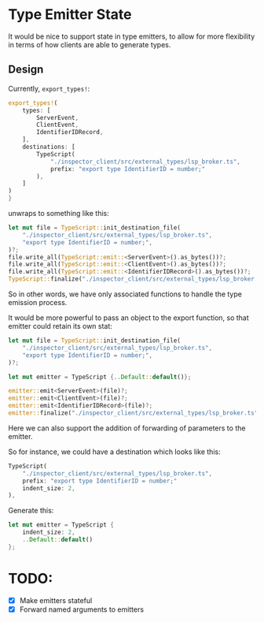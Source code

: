 # Type Emitter State

It would be nice to support state in type emitters, to allow for more flexibility in terms of how clients are able to generate types.

## Design

Currently, `export_types!`:

```rust
export_types!(
    types: [
        ServerEvent,
        ClientEvent,
        IdentifierIDRecord,
    ],
    destinations: [
        TypeScript(
            "./inspector_client/src/external_types/lsp_broker.ts",
            prefix: "export type IdentifierID = number;"
        ),
    ]
)
}
```

unwraps to something like this:

```rust
let mut file = TypeScript::init_destination_file(
    "./inspector_client/src/external_types/lsp_broker.ts",
    "export type IdentifierID = number;",
)?;
file.write_all(TypeScript::emit::<ServerEvent>().as_bytes())?;
file.write_all(TypeScript::emit::<ClientEvent>().as_bytes())?;
file.write_all(TypeScript::emit::<IdentifierIDRecord>().as_bytes())?;
TypeScript::finalize("./inspector_client/src/external_types/lsp_broker.ts")?;
```

So in other words, we have only associated functions to handle the type emission process.

It would be more powerful to pass an object to the export function, so that emitter could retain its own stat:

```rust
let mut file = TypeScript::init_destination_file(
    "./inspector_client/src/external_types/lsp_broker.ts",
    "export type IdentifierID = number;",
)?;

let mut emitter = TypeScript {..Default::default()};

emitter::emit<ServerEvent>(file)?;
emitter::emit<ClientEvent>(file)?;
emitter::emit<IdentifierIDRecord>(file)?;
emitter::finalize("./inspector_client/src/external_types/lsp_broker.ts")?;
```

Here we can also support the addition of forwarding of parameters to the emitter.

So for instance, we could have a destination which looks like this:

```rust
TypeScript(
    "./inspector_client/src/external_types/lsp_broker.ts",
    prefix: "export type IdentifierID = number;"
    indent_size: 2,
),
```

Generate this:

```rust
let mut emitter = TypeScript {
    indent_size: 2,
    ..Default::default()
};
```

# TODO:

- [x] Make emitters stateful
- [x] Forward named arguments to emitters
